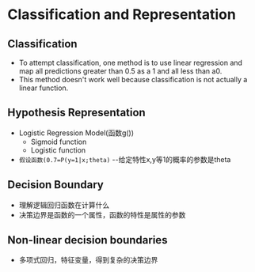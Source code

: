 # Classification and Representation

## Classification
* To attempt classification, one method is to use linear regression and map all predictions greater than 0.5 as a 1 and all less than a0.
* This method doesn't work well because classification is not actually a linear function.

## Hypothesis Representation
* Logistic Regression Model(函数g())
  * Sigmoid function
  * Logistic function
* `假设函数(0.7=P(y=1|x;theta)` --给定特性x,y等1的概率的参数是theta

## Decision Boundary
* 理解逻辑回归函数在计算什么
* 决策边界是函数的一个属性，函数的特性是属性的参数

## Non-linear decision boundaries
* 多项式回归，特征变量，得到复杂的决策边界